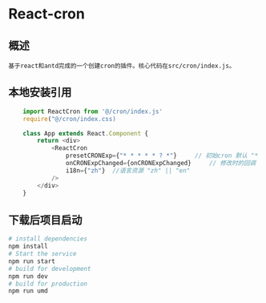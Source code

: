 # React-cron

## 概述
    基于react和antd完成的一个创建cron的插件。核心代码在src/cron/index.js。

## 本地安装引用
```js
    import ReactCron from '@/cron/index.js'
    require("@/cron/index.css)

    class App extends React.Component {
        return <div>
            <ReactCron
                presetCRONExp={"* * * * * ? *"}     // 初始cron 默认 "* * * * * ? *"
                onCRONExpChanged={onCRONExpChanged}     // 修改时的回调
                i18n={"zh"}  //语言资源 "zh" || "en"
            />
        </div>
    }
```

## 下载后项目启动
```bash
# install dependencies
npm install
# Start the service
npm run start
# build for development 
npm run dev
# build for production 
npm run umd
```

